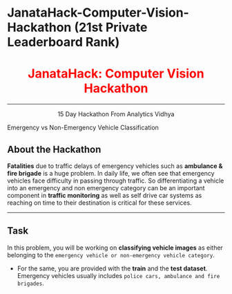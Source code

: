 # JanataHack-Computer-Vision-Hackathon (21st Private Leaderboard Rank)


# <center><font color='red'><b>JanataHack: Computer Vision Hackathon</b></font></center>

___

<center>15 Day Hackathon From Analytics Vidhya</center>

Emergency vs Non-Emergency Vehicle Classification

## About the Hackathon
__Fatalities__ due to traffic delays of emergency vehicles such as __ambulance & fire brigade__ is a huge problem. In daily life, we often see that emergency vehicles face difficulty in passing through traffic. So differentiating a vehicle into an emergency and non emergency category can be an important component in __traffic monitoring__ as well as self drive car systems as reaching on time to their destination is critical for these services.

______

## Task 

In this problem, you will be working on __classifying vehicle images__ as either belonging to the ```emergency vehicle or non-emergency vehicle category```. 

- For the same, you are provided with the __train__ and the __test dataset__. Emergency vehicles usually includes ```police cars, ambulance and fire brigades```.
